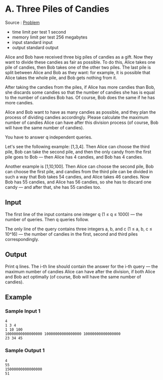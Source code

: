 # A. Three Piles of Candies

Source : [Problem](https://codeforces.com/problemset/problem/1196/A)

- time limit per test 1 second
- memory limit per test 256 megabytes
- input standard input
- output standard output

Alice and Bob have received three big piles of candies as a gift. Now they want to divide these candies as fair as possible. To do this, Alice takes one pile of candies, then Bob takes one of the other two piles. The last pile is split between Alice and Bob as they want: for example, it is possible that Alice takes the whole pile, and Bob gets nothing from it.

After taking the candies from the piles, if Alice has more candies than Bob, she discards some candies so that the number of candies she has is equal to the number of candies Bob has. Of course, Bob does the same if he has more candies.

Alice and Bob want to have as many candies as possible, and they plan the process of dividing candies accordingly. Please calculate the maximum number of candies Alice can have after this division process (of course, Bob will have the same number of candies).

You have to answer q independent queries.

Let's see the following example: [1,3,4]. Then Alice can choose the third pile, Bob can take the second pile, and then the only candy from the first pile goes to Bob — then Alice has 4
candies, and Bob has 4 candies.

Another example is [1,10,100]. Then Alice can choose the second pile, Bob can choose the first pile, and candies from the third pile can be divided in such a way that Bob takes 54
candies, and Alice takes 46
candies. Now Bob has 55
candies, and Alice has 56
candies, so she has to discard one candy — and after that, she has 55
candies too.

## Input

The first line of the input contains one integer q (1 ≤ q ≤ 1000) — the number of queries. Then q
queries follow.

The only line of the query contains three integers a, b, and c (1 ≤ a, b, c ≤ 10^16) — the number of candies in the first, second and third piles correspondingly.

## Output

Print q lines. The i-th line should contain the answer for the i-th query — the maximum number of candies Alice can have after the division, if both Alice and Bob act optimally (of course, Bob will have the same number of candies).

## Example

### Sample Input 1

    4
    1 3 4
    1 10 100
    10000000000000000 10000000000000000 10000000000000000
    23 34 45

### Sample Output 1

    4
    55
    15000000000000000
    51
